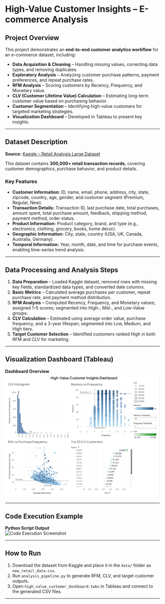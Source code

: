 # High-Value Customer Insights – E-commerce Analysis

## Project Overview
This project demonstrates an **end-to-end customer analytics workflow** for an e-commerce dataset, including:

- **Data Acquisition & Cleaning** – Handling missing values, correcting data types, and removing duplicates.  
- **Exploratory Analysis** – Analyzing customer purchase patterns, payment preferences, and repeat purchase rates.  
- **RFM Analysis** – Scoring customers by Recency, Frequency, and Monetary value.  
- **CLV (Customer Lifetime Value) Calculation** – Estimating long-term customer value based on purchasing behavior.  
- **Customer Segmentation** – Identifying high-value customers for targeted marketing strategies.  
- **Visualization Dashboard** – Developed in Tableau to present key insights.  

---

## Dataset Description
**Source:** [Kaggle – Retail Analysis Large Dataset](https://www.kaggle.com/datasets/sahilprajapati143/retail-analysis-large-dataset/data)  

This dataset contains **300,000+ retail transaction records**, covering customer demographics, purchase behavior, and product details.

### Key Features
- **Customer Information:** ID, name, email, phone, address, city, state, zipcode, country, age, gender, and customer segment (Premium, Regular, New).  
- **Transaction Details:** Transaction ID, last purchase date, total purchases, amount spent, total purchase amount, feedback, shipping method, payment method, order status.  
- **Product Information:** Product category, brand, and type (e.g., electronics, clothing, grocery, books, home decor).  
- **Geographic Information:** City, state, country (USA, UK, Canada, Australia, Germany).  
- **Temporal Information:** Year, month, date, and time for purchase events, enabling time-series trend analysis.  

---

## Data Processing and Analysis Steps

1. **Data Preparation** – Loaded Kaggle dataset, removed rows with missing key fields, standardized data types, and converted date columns.  
2. **Basic Metrics** – Calculated average purchases per customer, repeat purchase rate, and payment method distribution.  
3. **RFM Analysis** – Computed Recency, Frequency, and Monetary values; assigned 1–5 scores; segmented into High-, Mid-, and Low-Value groups.  
4. **CLV Calculation** – Estimated using average order value, purchase frequency, and a 3-year lifespan; segmented into Low, Medium, and High tiers.  
5. **Target Customer Selection** – Identified customers ranked High in both RFM and CLV for marketing.  

---

## Visualization Dashboard (Tableau)

**Dashboard Overview**  
![Tableau Dashboard](Image/Dashboard_overview.png)  

---

## Code Execution Example

**Python Script Output**  
![Code Execution Screenshot](images/code_execution.png)  

---

## How to Run

1. Download the dataset from Kaggle and place it in the `data/` folder as `new_retail_data.csv`.  
2. Run `analysis_pipeline.py` to generate RFM, CLV, and target customer outputs.  
3. Open `high_value_customer_dashboard.twbx` in Tableau and connect to the generated CSV files.  

---
